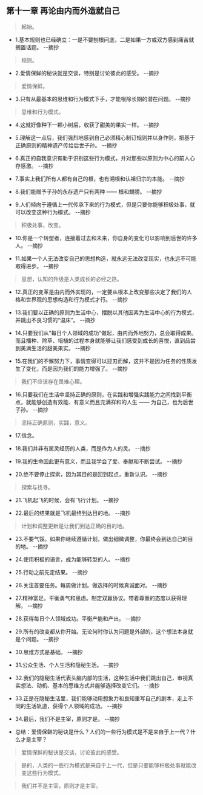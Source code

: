 ## 第十一章 再论由内而外造就自己

>起始。

- 1.基本规则也已经确立：一是不要刨根问底，二是如果一方或双方感到痛苦就搁置话题。 --摘抄

>规则。

- 2.爱情保鲜的秘诀就是交谈，特别是讨论彼此的感受。 --摘抄

>爱情保鲜。

- 3.只有从最基本的思维和行为模式下手，才能根除长期的潜在问题。 --摘抄

>思维和行为模式。

- 4.这就好像种下一颗小树后，收获了甜美的果实一样。 --摘抄

- 5.理解这一点后，我们强烈地感到自己必须精心制订规则并以身作则，把基于正确原则的精神遗产传给后世子孙。 --摘抄

- 6.真正的自我意识有助于识别这些行为模式，并对那些以原则为中心的前人心存感激。 --摘抄

- 7.事实上我们所有人都有自己的根，也有溯根和认祖归宗的本能。 --摘抄

- 8.我们能赠予子孙的永存遗产只有两种 —— 根和翅膀。 --摘抄

- 9.人们倾向于遵循上一代传承下来的行为模式，但是只要你能够积极处事，就可以改变这种行为模式。 --摘抄

>积极处事，改变。

- 10.你是一个转型者，连接着过去和未来，你自身的变化可以影响到后世的许多人。 --摘抄

- 11.如果一个人无法改变自己的思想构造，就永远无法改变现实，也永远不可能取得进步。 --摘抄

>思想，认知的升级是人类成长的必经之路。

- 12.真正的变革是由内而外实现的，一定要从根本上改变那些决定了我们的人格和世界观的思想构造和行为模式才行。 --摘抄

- 13.我们要以正确的原则为生活中心，摆脱以其他因素为生活中心的行为模式，并跳出不良习惯的“温床”。 --摘抄

- 14.只要我们从“每日个人领域的成功”做起，由内而外地努力，总会取得成果。而且播种、除草、培植的过程本身就能够让我们感受到成长的喜悦，直到品尝到美满生活的甜美果实。 --摘抄

- 15.在我们的不懈努力下，事情变得可以迎刃而解，这并不是因为任务的性质发生了变化，而是因为我们的能力增强了。 --摘抄

>我们不应该存在畏难心理。

- 16.只要我们在生活中坚持正确的原则，在实践和增强实践能力之间找到平衡点，就能够创造有效能、有意义而且充满祥和的人生 —— 为自己，也为后世子孙。 --摘抄

>坚持正确原则，实践，意义。

- 17.信念。

- 18.我们并非有属灵经历的人类，而是作为人的灵。 --摘抄

- 19.我的生命因此更有意义，而且我学会了爱、奉献和不断尝试。 --摘抄

- 20.绝不要停止探索，因为其目的是回到起点，重新认识。 --摘抄

>探索与找寻。

- 21.飞机起飞的时候，会有飞行计划。 --摘抄

- 22.最后的结果就是飞机最终到达目的地。 --摘抄

>计划和调整更新是让我们到达正确的目的地。

- 23.不要气馁。如果你继续遵循计划，做出细微调整，你最终会到达自己的目的地。 --摘抄

- 24.使用积极的语言，成为能够转型的人。 --摘抄

- 25.行动之前先定结果。 --摘抄

- 26.关注首要任务。每周做计划。做选择的时候真诚面对。 --摘抄

- 27.精神富足。平衡勇气和思虑。制定双赢协议。带着尊重的态度以获得理解。 --摘抄

- 28.获得每日个人领域成功。平衡产能和产出。 --摘抄

- 29.所有的改变都从你开始。无论何时你认为问题是外部的，这个想法本身就是个问题。 --摘抄

- 30.思维方式是基础。 --摘抄

- 31.公众生活、个人生活和隐秘生活。 --摘抄

- 32.我们的隐秘生活代表头脑内部的生活，这种生活中我们跳出自己，审视真实想法、动机、基本的思维方式并能够选择改变它们。 --摘抄

- 33.正是在隐秘生活里，我们能够动用想象力和良知重写自己的剧本，走上不同的生活轨道，获得个人领域的成功。 --摘抄

- 34.最后，我们不是主宰，原则才是。 --摘抄

- 总结：爱情保鲜的秘诀是什么？人们的一些行为模式是不是来自于上一代？什么才是主宰？

>爱情保鲜的秘诀是交谈，讨论彼此的感受。

>是的，人类的一些行为模式是来自于上一代，但是只要能够积极处事就能改变这些行为模式。

>我们并不是主宰，原则才是主宰。
